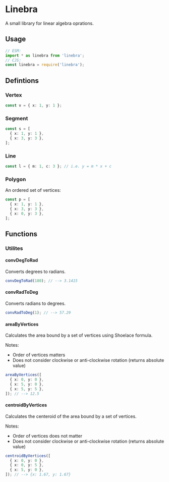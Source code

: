 # Linebra

A small library for linear algebra oprations.

## Usage

```ts
// ESM:
import * as linebra from 'linebra';
// CJS:
const linebra = require('linebra');
```

## Defintions

### Vertex

```ts
const v = { x: 1, y: 1 };
```

### Segment

```ts
const s = [
  { x: 1, y: 1 },
  { x: 3, y: 3 },
];
```

### Line

```ts
const l = { m: 1, c: 3 }; // i.e. y = m * x + c
```

### Polygon

An ordered set of vertices:

```ts
const p = [
  { x: 1, y: 1 },
  { x: 3, y: 3 },
  { x: 0, y: 3 },
];
```

## Functions

### Utilites

#### convDegToRad

Converts degrees to radians.

```ts
convDegToRad(180); // --> 3.1415
```

#### convRadToDeg

Converts radians to degrees.

```ts
convRadToDeg(1); // --> 57.29
```

#### areaByVertices

Calculates the area bound by a set of vertices using Shoelace formula.

Notes:

- Order of vertices matters
- Does not consider clockwise or anti-clockwise rotation (returns absolute value)

```ts
areaByVertices([
  { x: 0, y: 0 },
  { x: 5, y: 0 },
  { x: 5, y: 5 },
]); // --> 12.5
```

#### centroidByVertices

Calculates the centeroid of the area bound by a set of vertices.

Notes:

- Order of vertices does not matter
- Does not consider clockwise or anti-clockwise rotation (returns absolute value)

```ts
centroidByVertices([
  { x: 0, y: 0 },
  { x: 0, y: 5 },
  { x: 5, y: 0 },
]); // --> {x: 1.67, y: 1.67}
```
